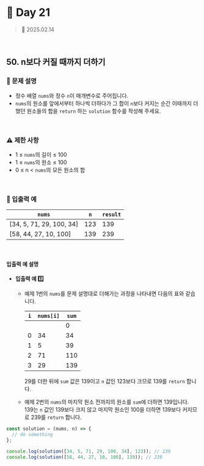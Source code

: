 # 🌻 Day 21

> 📅 2025.02.14

<br>

## 50. n보다 커질 때까지 더하기

### 📍 문제 설명

- 정수 배열 `nums`와 정수 `n`이 매개변수로 주어집니다.
- `nums`의 원소를 앞에서부터 하나씩 더하다가 그 합이 `n`보다 커지는 순간
  이때까지 더했던 원소들의 합을 `return` 하는 `solution` 함수를 작성해 주세요.

<br>

### ⚠️ 제한 사항

- 1 ≤ `nums`의 길이 ≤ 100
- 1 ≤ `nums`의 원소 ≤ 100
- 0 ≤ n < `nums`의 모든 원소의 합

<br>

### 👀 입출력 예

| `nums`                   | `n` | `result` |
| ------------------------ | --- | -------- |
| [34, 5, 71, 29, 100, 34] | 123 | 139      |
| [58, 44, 27, 10, 100]    | 139 | 239      |

<br>

#### 입출력 예 설명

- **입출력 예 1️⃣**

  - 예제 1번의 `nums`를 문제 설명대로 더해가는 과정을 나타내면 다음의 표와 같습니다.

    | `i` | `nums[i]` | `sum` |
    | --- | --------- | ----- |
    |     |           | 0     |
    | 0   | 34        | 34    |
    | 1   | 5         | 39    |
    | 2   | 71        | 110   |
    | 3   | 29        | 139   |

    29를 더한 뒤에 `sum` 값은 139이고 `n` 값인 123보다 크므로 139를 `return` 합니다.

  - 예제 2번의 `nums`의 마지막 원소 전까지의 원소를 `sum`에 더하면 139입니다.
    139는 `n` 값인 139보다 크지 않고 마지막 원소인 100을 더하면 139보다 커지므로 239를 `return` 합니다.

```javascript
const solution = (nums, n) => {
  // do something
};

console.log(solution([34, 5, 71, 29, 100, 34], 123)); // 139
console.log(solution([58, 44, 27, 10, 100], 139)); // 239
```
